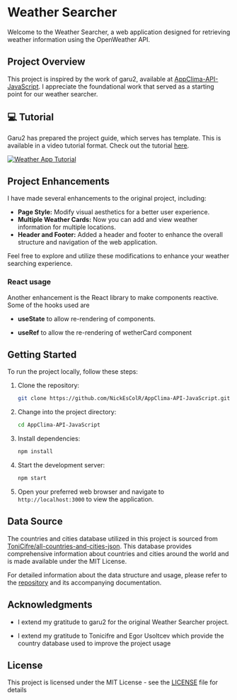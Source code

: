 # Weather Searcher

Welcome to the Weather Searcher, a web application designed for retrieving weather information using the OpenWeather API.

## Project Overview

This project is inspired by the work of garu2, available at [AppClima-API-JavaScript](https://github.com/garu2/AppClima-API-JavaScript). I appreciate the foundational work that served as a starting point for our weather searcher.

## 💻 Tutorial

Garu2 has prepared the project guide, which serves has template. This is available in a video tutorial format. Check out the tutorial [here](https://youtu.be/-dWQ8E62cPU).

[![Weather App Tutorial](https://img.youtube.com/vi/-dWQ8E62cPU/mqdefault.jpg)](https://youtu.be/-dWQ8E62cPU)

## Project Enhancements

I have made several enhancements to the original project, including:

* **Page Style:** Modify visual aesthetics for a better user experience.
* **Multiple Weather Cards:** Now you can add and view weather information for multiple locations.
* **Header and Footer:** Added a header and footer to enhance the overall structure and navigation of the web application.

Feel free to explore and utilize these modifications to enhance your weather searching experience.

### React usage

Another enhancement is the React library to make components reactive. Some of the hooks used are

* **useState** to allow re-rendering of components.

* **useRef** to allow the re-rendering of wetherCard component

## Getting Started

To run the project locally, follow these steps:

1. Clone the repository:

    ```bash
    git clone https://github.com/NickEsColR/AppClima-API-JavaScript.git
    ```

2. Change into the project directory:

    ```bash
    cd AppClima-API-JavaScript
    ```

3. Install dependencies:

    ```bash
    npm install
    ```

4. Start the development server:

    ```bash
    npm start
    ```

5. Open your preferred web browser and navigate to `http://localhost:3000` to view the application.

## Data Source

The countries and cities database utilized in this project is sourced from [ToniCifre/all-countries-and-cities-json](https://github.com/ToniCifre/all-countries-and-cities-json). This database provides comprehensive information about countries and cities around the world and is made available under the MIT License.

For detailed information about the data structure and usage, please refer to the [repository](https://github.com/ToniCifre/all-countries-and-cities-json) and its accompanying documentation.

## Acknowledgments

* I extend my gratitude to garu2 for the original Weather Searcher project.

* I extend my gratitude to Tonicifre and Egor Usoltcev which provide the country database used to improve the project usage

## License

This project is licensed under the MIT License - see the [LICENSE](https://github.com/NickEsColR/AppClima-API-JavaScript/blob/main/LICENSE) file for details
